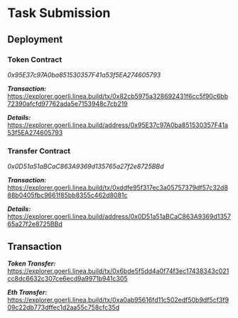 # Task Submission

## Deployment

### Token Contract

*0x95E37c97A0ba851530357F41a53f5EA274605793* 

***Transaction:*** https://explorer.goerli.linea.build/tx/0x82cb5975a328692431f6cc5f90c6bb72390afcfd97762ada5e7153948c7cb219

***Details:*** https://explorer.goerli.linea.build/address/0x95E37c97A0ba851530357F41a53f5EA274605793

### Transfer Contract

*0x0D51a51aBCaC863A9369d135765a27f2e8725BBd* 

***Transaction:*** https://explorer.goerli.linea.build/tx/0xddfe95f317ec3a05757379df57c32d888b0405fbc9661f85bb8355c462d8081c

***Details:*** https://explorer.goerli.linea.build/address/0x0D51a51aBCaC863A9369d135765a27f2e8725BBd

## Transaction

***Token Transfer:*** https://explorer.goerli.linea.build/tx/0x6bde5f5dd4a0f74f3ec17438343c021cc8dc6632c307ce6ecd9a9971b941c305

***Eth Transfer:*** https://explorer.goerli.linea.build/tx/0xa0ab95616fd11c502edf50b9df5cf3f909c22db773dffec1d2aa55c758cfc35d
